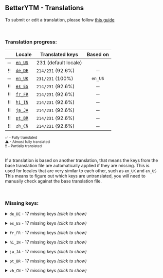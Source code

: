 <!--
  ‼️‼️‼️‼️‼️‼️‼️‼️‼️‼️‼️‼️‼️‼️‼️‼️‼️‼️‼️‼️‼️‼️‼️‼️‼️‼️‼️‼️‼️‼️‼️‼️‼️‼️‼️‼️‼️‼️‼️‼️‼️‼️‼️‼️‼️‼️‼️‼️‼️‼️‼️‼️‼️‼️‼️‼️
  ‼️‼️‼️             THIS IS A GENERATED FILE             ‼️‼️‼️
  ‼️‼️‼️ all changes will be overwritten after next build ‼️‼️‼️
  ‼️‼️‼️ only edit in `src/tools/tr-progress-template.md` ‼️‼️‼️
  ‼️‼️‼️‼️‼️‼️‼️‼️‼️‼️‼️‼️‼️‼️‼️‼️‼️‼️‼️‼️‼️‼️‼️‼️‼️‼️‼️‼️‼️‼️‼️‼️‼️‼️‼️‼️‼️‼️‼️‼️‼️‼️‼️‼️‼️‼️‼️‼️‼️‼️‼️‼️‼️‼️‼️‼️
-->



## BetterYTM - Translations
To submit or edit a translation, please follow [this guide](../../contributing.md#submitting-translations)

<br>

### Translation progress:
| &nbsp; | Locale | Translated keys | Based on |
| :----: | ------ | --------------- | :------: |
| ─ | [`en_US`](./en_US.json) | 231 (default locale) |  |
| ‼️ | [`de_DE`](./de_DE.json) | `214/231` (92.6%) | ─ |
| ─ | [`en_UK`](./en_UK.json) | `231/231` (100%) | `en_US` |
| ‼️ | [`es_ES`](./es_ES.json) | `214/231` (92.6%) | ─ |
| ‼️ | [`fr_FR`](./fr_FR.json) | `214/231` (92.6%) | ─ |
| ‼️ | [`hi_IN`](./hi_IN.json) | `214/231` (92.6%) | ─ |
| ‼️ | [`ja_JA`](./ja_JA.json) | `214/231` (92.6%) | ─ |
| ‼️ | [`pt_BR`](./pt_BR.json) | `214/231` (92.6%) | ─ |
| ‼️ | [`zh_CN`](./zh_CN.json) | `214/231` (92.6%) | ─ |

<sub>
✅ - Fully translated
</sub><br>
<sub>
⚠ - Almost fully translated
</sub><br>
<sub>
‼️ - Partially translated
</sub><br>

<br>

If a translation is based on another translation, that means the keys from the base translation file are automatically applied if they are missing. This is used for locales that are very similar to each other, such as `en_UK` and `en_US`  
This means to figure out which keys are untranslated, you will need to manually check against the base translation file.

<br>

### Missing keys:

<details><summary><code>de_DE</code> - 17 missing keys <i>(click to show)</i></summary><br>

| Key | English text |
| --- | ------------ |
| `create_new_entry` | `Create a new entry` |
| `remove_entry` | `Remove this entry` |
| `auto_like_channels_dialog_title` | `Manage auto-liked channels` |
| `auto_like_channels_dialog_desc` | `Auto-liking of currently playing songs and videos is enabled for the following channels:` |
| `auto_like` | `Auto-like` |
| `auto_like_button_tooltip_enabled` | `Click to disable auto-liking. Shift-click to open the management dialog.` |
| `auto_like_button_tooltip_disabled` | `Click to enable auto-liking. Shift-click to open the management dialog.` |
| `add_auto_like_channel_id_prompt` | `Enter the channel ID (the part after "channel/" in the URL) of the channel you want to auto-like.\nPress "cancel" to exit.` |
| `add_auto_like_channel_name_prompt` | `Enter the name of the channel.\nPress "cancel" to exit.` |
| `add_auto_like_channel_already_exists_prompt_new_name` | `A channel with that ID is already in the list.\nDo you instead want to change its name?` |
| `feature_desc_autoLikeChannels` | `Automatically like all songs and videos of certain channels` |
| `feature_helpText_autoLikeChannels` | `Once enabled, you can enable this feature for certain channels by opening their page and clicking the toggle button. Afterwards, any song you play of that channel will be liked automatically.\nUse the option below to open a dialog to manage the channels.` |
| `feature_desc_openAutoLikeChannelsDialog` | `Open the dialog to manage auto-liked channels` |
| `feature_btn_openAutoLikeChannelsDialog` | `Open dialog` |
| `feature_btn_openAutoLikeChannelsDialog_running` | `Opening...` |
| `plugin_validation_error_invalid_property-1` | `Property '%1' with value '%2' is invalid. Example value: %3` |
| `plugin_validation_error_invalid_property-n` | `Property '%1' with value '%2' is invalid. Example values: %3` |

<br></details>

<details><summary><code>es_ES</code> - 17 missing keys <i>(click to show)</i></summary><br>

| Key | English text |
| --- | ------------ |
| `create_new_entry` | `Create a new entry` |
| `remove_entry` | `Remove this entry` |
| `auto_like_channels_dialog_title` | `Manage auto-liked channels` |
| `auto_like_channels_dialog_desc` | `Auto-liking of currently playing songs and videos is enabled for the following channels:` |
| `auto_like` | `Auto-like` |
| `auto_like_button_tooltip_enabled` | `Click to disable auto-liking. Shift-click to open the management dialog.` |
| `auto_like_button_tooltip_disabled` | `Click to enable auto-liking. Shift-click to open the management dialog.` |
| `add_auto_like_channel_id_prompt` | `Enter the channel ID (the part after "channel/" in the URL) of the channel you want to auto-like.\nPress "cancel" to exit.` |
| `add_auto_like_channel_name_prompt` | `Enter the name of the channel.\nPress "cancel" to exit.` |
| `add_auto_like_channel_already_exists_prompt_new_name` | `A channel with that ID is already in the list.\nDo you instead want to change its name?` |
| `feature_desc_autoLikeChannels` | `Automatically like all songs and videos of certain channels` |
| `feature_helpText_autoLikeChannels` | `Once enabled, you can enable this feature for certain channels by opening their page and clicking the toggle button. Afterwards, any song you play of that channel will be liked automatically.\nUse the option below to open a dialog to manage the channels.` |
| `feature_desc_openAutoLikeChannelsDialog` | `Open the dialog to manage auto-liked channels` |
| `feature_btn_openAutoLikeChannelsDialog` | `Open dialog` |
| `feature_btn_openAutoLikeChannelsDialog_running` | `Opening...` |
| `plugin_validation_error_invalid_property-1` | `Property '%1' with value '%2' is invalid. Example value: %3` |
| `plugin_validation_error_invalid_property-n` | `Property '%1' with value '%2' is invalid. Example values: %3` |

<br></details>

<details><summary><code>fr_FR</code> - 17 missing keys <i>(click to show)</i></summary><br>

| Key | English text |
| --- | ------------ |
| `create_new_entry` | `Create a new entry` |
| `remove_entry` | `Remove this entry` |
| `auto_like_channels_dialog_title` | `Manage auto-liked channels` |
| `auto_like_channels_dialog_desc` | `Auto-liking of currently playing songs and videos is enabled for the following channels:` |
| `auto_like` | `Auto-like` |
| `auto_like_button_tooltip_enabled` | `Click to disable auto-liking. Shift-click to open the management dialog.` |
| `auto_like_button_tooltip_disabled` | `Click to enable auto-liking. Shift-click to open the management dialog.` |
| `add_auto_like_channel_id_prompt` | `Enter the channel ID (the part after "channel/" in the URL) of the channel you want to auto-like.\nPress "cancel" to exit.` |
| `add_auto_like_channel_name_prompt` | `Enter the name of the channel.\nPress "cancel" to exit.` |
| `add_auto_like_channel_already_exists_prompt_new_name` | `A channel with that ID is already in the list.\nDo you instead want to change its name?` |
| `feature_desc_autoLikeChannels` | `Automatically like all songs and videos of certain channels` |
| `feature_helpText_autoLikeChannels` | `Once enabled, you can enable this feature for certain channels by opening their page and clicking the toggle button. Afterwards, any song you play of that channel will be liked automatically.\nUse the option below to open a dialog to manage the channels.` |
| `feature_desc_openAutoLikeChannelsDialog` | `Open the dialog to manage auto-liked channels` |
| `feature_btn_openAutoLikeChannelsDialog` | `Open dialog` |
| `feature_btn_openAutoLikeChannelsDialog_running` | `Opening...` |
| `plugin_validation_error_invalid_property-1` | `Property '%1' with value '%2' is invalid. Example value: %3` |
| `plugin_validation_error_invalid_property-n` | `Property '%1' with value '%2' is invalid. Example values: %3` |

<br></details>

<details><summary><code>hi_IN</code> - 17 missing keys <i>(click to show)</i></summary><br>

| Key | English text |
| --- | ------------ |
| `create_new_entry` | `Create a new entry` |
| `remove_entry` | `Remove this entry` |
| `auto_like_channels_dialog_title` | `Manage auto-liked channels` |
| `auto_like_channels_dialog_desc` | `Auto-liking of currently playing songs and videos is enabled for the following channels:` |
| `auto_like` | `Auto-like` |
| `auto_like_button_tooltip_enabled` | `Click to disable auto-liking. Shift-click to open the management dialog.` |
| `auto_like_button_tooltip_disabled` | `Click to enable auto-liking. Shift-click to open the management dialog.` |
| `add_auto_like_channel_id_prompt` | `Enter the channel ID (the part after "channel/" in the URL) of the channel you want to auto-like.\nPress "cancel" to exit.` |
| `add_auto_like_channel_name_prompt` | `Enter the name of the channel.\nPress "cancel" to exit.` |
| `add_auto_like_channel_already_exists_prompt_new_name` | `A channel with that ID is already in the list.\nDo you instead want to change its name?` |
| `feature_desc_autoLikeChannels` | `Automatically like all songs and videos of certain channels` |
| `feature_helpText_autoLikeChannels` | `Once enabled, you can enable this feature for certain channels by opening their page and clicking the toggle button. Afterwards, any song you play of that channel will be liked automatically.\nUse the option below to open a dialog to manage the channels.` |
| `feature_desc_openAutoLikeChannelsDialog` | `Open the dialog to manage auto-liked channels` |
| `feature_btn_openAutoLikeChannelsDialog` | `Open dialog` |
| `feature_btn_openAutoLikeChannelsDialog_running` | `Opening...` |
| `plugin_validation_error_invalid_property-1` | `Property '%1' with value '%2' is invalid. Example value: %3` |
| `plugin_validation_error_invalid_property-n` | `Property '%1' with value '%2' is invalid. Example values: %3` |

<br></details>

<details><summary><code>ja_JA</code> - 17 missing keys <i>(click to show)</i></summary><br>

| Key | English text |
| --- | ------------ |
| `create_new_entry` | `Create a new entry` |
| `remove_entry` | `Remove this entry` |
| `auto_like_channels_dialog_title` | `Manage auto-liked channels` |
| `auto_like_channels_dialog_desc` | `Auto-liking of currently playing songs and videos is enabled for the following channels:` |
| `auto_like` | `Auto-like` |
| `auto_like_button_tooltip_enabled` | `Click to disable auto-liking. Shift-click to open the management dialog.` |
| `auto_like_button_tooltip_disabled` | `Click to enable auto-liking. Shift-click to open the management dialog.` |
| `add_auto_like_channel_id_prompt` | `Enter the channel ID (the part after "channel/" in the URL) of the channel you want to auto-like.\nPress "cancel" to exit.` |
| `add_auto_like_channel_name_prompt` | `Enter the name of the channel.\nPress "cancel" to exit.` |
| `add_auto_like_channel_already_exists_prompt_new_name` | `A channel with that ID is already in the list.\nDo you instead want to change its name?` |
| `feature_desc_autoLikeChannels` | `Automatically like all songs and videos of certain channels` |
| `feature_helpText_autoLikeChannels` | `Once enabled, you can enable this feature for certain channels by opening their page and clicking the toggle button. Afterwards, any song you play of that channel will be liked automatically.\nUse the option below to open a dialog to manage the channels.` |
| `feature_desc_openAutoLikeChannelsDialog` | `Open the dialog to manage auto-liked channels` |
| `feature_btn_openAutoLikeChannelsDialog` | `Open dialog` |
| `feature_btn_openAutoLikeChannelsDialog_running` | `Opening...` |
| `plugin_validation_error_invalid_property-1` | `Property '%1' with value '%2' is invalid. Example value: %3` |
| `plugin_validation_error_invalid_property-n` | `Property '%1' with value '%2' is invalid. Example values: %3` |

<br></details>

<details><summary><code>pt_BR</code> - 17 missing keys <i>(click to show)</i></summary><br>

| Key | English text |
| --- | ------------ |
| `create_new_entry` | `Create a new entry` |
| `remove_entry` | `Remove this entry` |
| `auto_like_channels_dialog_title` | `Manage auto-liked channels` |
| `auto_like_channels_dialog_desc` | `Auto-liking of currently playing songs and videos is enabled for the following channels:` |
| `auto_like` | `Auto-like` |
| `auto_like_button_tooltip_enabled` | `Click to disable auto-liking. Shift-click to open the management dialog.` |
| `auto_like_button_tooltip_disabled` | `Click to enable auto-liking. Shift-click to open the management dialog.` |
| `add_auto_like_channel_id_prompt` | `Enter the channel ID (the part after "channel/" in the URL) of the channel you want to auto-like.\nPress "cancel" to exit.` |
| `add_auto_like_channel_name_prompt` | `Enter the name of the channel.\nPress "cancel" to exit.` |
| `add_auto_like_channel_already_exists_prompt_new_name` | `A channel with that ID is already in the list.\nDo you instead want to change its name?` |
| `feature_desc_autoLikeChannels` | `Automatically like all songs and videos of certain channels` |
| `feature_helpText_autoLikeChannels` | `Once enabled, you can enable this feature for certain channels by opening their page and clicking the toggle button. Afterwards, any song you play of that channel will be liked automatically.\nUse the option below to open a dialog to manage the channels.` |
| `feature_desc_openAutoLikeChannelsDialog` | `Open the dialog to manage auto-liked channels` |
| `feature_btn_openAutoLikeChannelsDialog` | `Open dialog` |
| `feature_btn_openAutoLikeChannelsDialog_running` | `Opening...` |
| `plugin_validation_error_invalid_property-1` | `Property '%1' with value '%2' is invalid. Example value: %3` |
| `plugin_validation_error_invalid_property-n` | `Property '%1' with value '%2' is invalid. Example values: %3` |

<br></details>

<details><summary><code>zh_CN</code> - 17 missing keys <i>(click to show)</i></summary><br>

| Key | English text |
| --- | ------------ |
| `create_new_entry` | `Create a new entry` |
| `remove_entry` | `Remove this entry` |
| `auto_like_channels_dialog_title` | `Manage auto-liked channels` |
| `auto_like_channels_dialog_desc` | `Auto-liking of currently playing songs and videos is enabled for the following channels:` |
| `auto_like` | `Auto-like` |
| `auto_like_button_tooltip_enabled` | `Click to disable auto-liking. Shift-click to open the management dialog.` |
| `auto_like_button_tooltip_disabled` | `Click to enable auto-liking. Shift-click to open the management dialog.` |
| `add_auto_like_channel_id_prompt` | `Enter the channel ID (the part after "channel/" in the URL) of the channel you want to auto-like.\nPress "cancel" to exit.` |
| `add_auto_like_channel_name_prompt` | `Enter the name of the channel.\nPress "cancel" to exit.` |
| `add_auto_like_channel_already_exists_prompt_new_name` | `A channel with that ID is already in the list.\nDo you instead want to change its name?` |
| `feature_desc_autoLikeChannels` | `Automatically like all songs and videos of certain channels` |
| `feature_helpText_autoLikeChannels` | `Once enabled, you can enable this feature for certain channels by opening their page and clicking the toggle button. Afterwards, any song you play of that channel will be liked automatically.\nUse the option below to open a dialog to manage the channels.` |
| `feature_desc_openAutoLikeChannelsDialog` | `Open the dialog to manage auto-liked channels` |
| `feature_btn_openAutoLikeChannelsDialog` | `Open dialog` |
| `feature_btn_openAutoLikeChannelsDialog_running` | `Opening...` |
| `plugin_validation_error_invalid_property-1` | `Property '%1' with value '%2' is invalid. Example value: %3` |
| `plugin_validation_error_invalid_property-n` | `Property '%1' with value '%2' is invalid. Example values: %3` |

<br></details>

